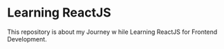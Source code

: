 # Learning ReactJS

This repository is about my Journey w hile Learning ReactJS for Frontend Development.


